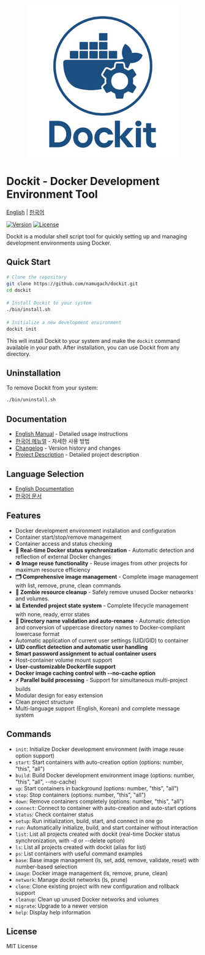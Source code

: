 <p align="center">
  <img src="docs/logo.png" alt="Dockit Logo" width="400">
</p>

# Dockit - Docker Development Environment Tool

[English](docs/en/README.md) | [한국어](docs/ko/README.md)

[![Version](https://img.shields.io/badge/version-1.10.0-blue.svg)](bin/VERSION)
[![License](https://img.shields.io/badge/license-MIT-green.svg)](docs/meta/LICENSE)

Dockit is a modular shell script tool for quickly setting up and managing development environments using Docker.

## Quick Start

```bash
# Clone the repository
git clone https://github.com/namugach/dockit.git
cd dockit

# Install Dockit to your system
./bin/install.sh

# Initialize a new development environment
dockit init
```

This will install Dockit to your system and make the `dockit` command available in your path. After installation, you can use Dockit from any directory.

## Uninstallation

To remove Dockit from your system:

```bash
./bin/uninstall.sh
```

## Documentation

- [English Manual](docs/en/MANUAL.md) - Detailed usage instructions
- [한국어 메뉴얼](docs/ko/MANUAL.md) - 자세한 사용 방법
- [Changelog](docs/meta/CHANGELOG.md) - Version history and changes
- [Project Description](docs/meta/DESCRIPTION.md) - Detailed project description

## Language Selection

- [English Documentation](docs/en/README.md)
- [한국어 문서](docs/ko/README.md)

## Features

- Docker development environment installation and configuration
- Container start/stop/remove management
- Container access and status checking
- **🔄 Real-time Docker status synchronization** - Automatic detection and reflection of external Docker changes
- **♻️ Image reuse functionality** - Reuse images from other projects for maximum resource efficiency
- **🗂️ Comprehensive image management** - Complete image management with list, remove, prune, clean commands
- **🧹 Zombie resource cleanup** - Safely remove unused Docker networks and volumes.
- **📊 Extended project state system** - Complete lifecycle management with none, ready, error states
- **📁 Directory name validation and auto-rename** - Automatic detection and conversion of uppercase directory names to Docker-compliant lowercase format
- Automatic application of current user settings (UID/GID) to container
- **UID conflict detection and automatic user handling**
- **Smart password assignment to actual container users**
- Host-container volume mount support
- **User-customizable Dockerfile support**
- **Docker image caching control with --no-cache option**
- **⚡ Parallel build processing** - Support for simultaneous multi-project builds
- Modular design for easy extension
- Clean project structure
- Multi-language support (English, Korean) and complete message system

## Commands

- `init`: Initialize Docker development environment (with image reuse option support)
- `start`: Start containers with auto-creation option (options: number, "this", "all")
- `build`: Build Docker development environment image (options: number, "this", "all", --no-cache)
- `up`: Start containers in background (options: number, "this", "all")
- `stop`: Stop containers (options: number, "this", "all")
- `down`: Remove containers completely (options: number, "this", "all")
- `connect`: Connect to container with auto-creation and auto-start options
- `status`: Check container status
- `setup`: Run initialization, build, start, and connect in one go
- `run`: Automatically initialize, build, and start container without interaction
- `list`: List all projects created with dockit (real-time Docker status synchronization, with -d or --delete option)
- `ls`: List all projects created with dockit (alias for list)
- `ps`: List containers with useful command examples
- `base`: Base image management (ls, set, add, remove, validate, reset) with number-based selection
- `image`: Docker image management (ls, remove, prune, clean)
- `network`: Manage dockit networks (ls, prune)
- `clone`: Clone existing project with new configuration and rollback support
- `cleanup`: Clean up unused Docker networks and volumes
- `migrate`: Upgrade to a newer version
- `help`: Display help information

## License

MIT License 